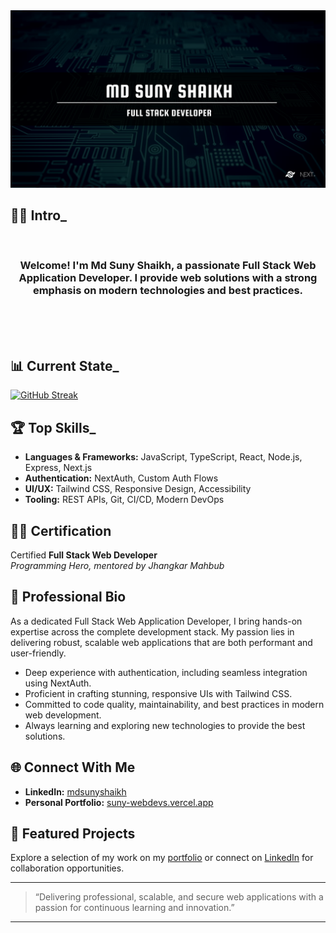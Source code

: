 <a href="https://suny-webdevs.vercel.app">
<img src="https://github.com/suny-webdevs/suny-webdevs/blob/main/photos/banner.png" alt="Banner" />
</a>

## 👨‍💻 Intro_
<br/>
<h3 align="center">
  Welcome! I'm Md Suny Shaikh, a passionate Full Stack Web Application Developer. I provide web solutions with a strong emphasis on modern technologies and best practices.
</h3>
<br/>
<br/>
<br/>

## 📊 Current State_

[![GitHub Streak](https://streak-stats.demolab.com?user=suny-webdevs&theme=dark)](https://git.io/streak-stats)

## 🏆 Top Skills_

- **Languages & Frameworks:** JavaScript, TypeScript, React, Node.js, Express, Next.js
- **Authentication:** NextAuth, Custom Auth Flows
- **UI/UX:** Tailwind CSS, Responsive Design, Accessibility
- **Tooling:** REST APIs, Git, CI/CD, Modern DevOps

## 👨‍🎓 Certification

Certified **Full Stack Web Developer**  
*Programming Hero, mentored by Jhangkar Mahbub*

## 💼 Professional Bio

As a dedicated Full Stack Web Application Developer, I bring hands-on expertise across the complete development stack. My passion lies in delivering robust, scalable web applications that are both performant and user-friendly.

- Deep experience with authentication, including seamless integration using NextAuth.
- Proficient in crafting stunning, responsive UIs with Tailwind CSS.
- Committed to code quality, maintainability, and best practices in modern web development.
- Always learning and exploring new technologies to provide the best solutions.

## 🌐 Connect With Me

- **LinkedIn:** [mdsunyshaikh](https://linkedin.com/in/mdsunyshaikh)
- **Personal Portfolio:** [suny-webdevs.vercel.app](https://suny-webdevs.vercel.app)

## 📂 Featured Projects

Explore a selection of my work on my [portfolio](https://suny-webdevs.vercel.app) or connect on [LinkedIn](https://linkedin.com/in/mdsunyshaikh) for collaboration opportunities.

---

> “Delivering professional, scalable, and secure web applications with a passion for continuous learning and innovation.”

---
